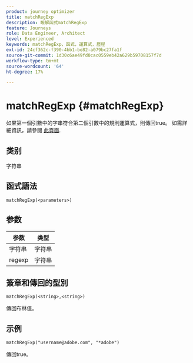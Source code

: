 ```yaml
---
product: journey optimizer
title: matchRegExp
description: 瞭解函式matchRegExp
feature: Journeys
role: Data Engineer, Architect
level: Experienced
keywords: matchRegExp，函式，運算式，歷程
exl-id: 24cf362c-f390-4bb1-be82-a079bc27fa1f
source-git-commit: 1d30c6ae49fd0cac0559eb42a629b59708157f7d
workflow-type: tm+mt
source-wordcount: '64'
ht-degree: 17%

---
```


# matchRegExp {#matchRegExp}

如果第一個引數中的字串符合第二個引數中的規則運算式，則傳回true。 如需詳細資訊，請參閱 [此頁面](https://docs.oracle.com/javase/7/docs/api/java/util/regex/Pattern.html).

## 类别

字符串

## 函式語法

`matchRegExp(<parameters>)`

## 参数

| 参数 | 类型 |
|--- |--- |
| 字符串 | 字符串 |
| regexp | 字符串 |

## 簽章和傳回的型別

`matchRegExp(<string>,<string>)`

傳回布林值。

## 示例

`matchRegExp("username@adobe.com", "*adobe")`

傳回true。
